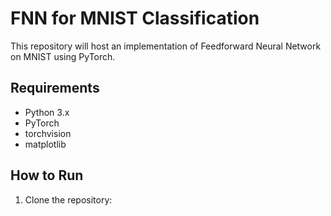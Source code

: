 # FNN for MNIST Classification

This repository will host an implementation of Feedforward Neural Network on MNIST using PyTorch.

## Requirements
- Python 3.x
- PyTorch
- torchvision
- matplotlib

## How to Run

1. Clone the repository:
```bash  git clone https://github.com/VR1675/mint-fnn.git 
